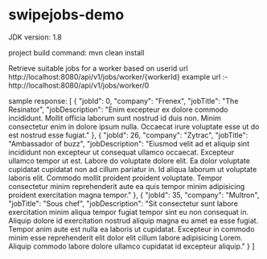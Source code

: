 # swipejobs-demo


JDK version: 1.8

project build command: mvn clean install

Retrieve suitable jobs for a worker based on userid 
url http://localhost:8080/api/v1/jobs/worker/{workerId}
example url :- http://localhost:8080/api/v1/jobs/worker/0

sample response:
[
{
	"jobId": 0,
	"company": "Frenex",
	"jobTitle": "The Resinator",
	"jobDescription": "Enim excepteur ex dolore commodo incididunt. Mollit officia laborum sunt nostrud id duis non. Minim consectetur enim in dolore ipsum nulla. Occaecat irure voluptate esse ut do est nostrud esse fugiat."
}, {
	"jobId": 26,
	"company": "Zytrac",
	"jobTitle": "Ambassador of buzz",
	"jobDescription": "Eiusmod velit ad et aliquip sint incididunt non excepteur ut consequat ullamco occaecat. Excepteur ullamco tempor ut est. Labore do voluptate dolore elit. Ea dolor voluptate cupidatat cupidatat non ad cillum pariatur in. Id aliqua laborum ut voluptate laboris elit. Commodo mollit proident proident voluptate. Tempor consectetur minim reprehenderit aute ea quis tempor minim adipisicing proident exercitation magna tempor."
}, {
	"jobId": 35,
	"company": "Multron",
	"jobTitle": "Sous chef",
	"jobDescription": "Sit consectetur sunt labore exercitation minim aliqua tempor fugiat tempor sint eu non consequat in. Aliquip dolore id exercitation nostrud aliquip magna eu amet ea esse fugiat. Tempor anim aute est nulla ea laboris ut cupidatat. Excepteur in commodo minim esse reprehenderit elit dolor elit cillum labore adipisicing Lorem. Aliquip commodo labore dolore ullamco cupidatat id excepteur aliquip."
}
]
